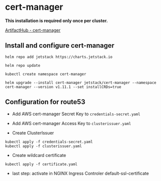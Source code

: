 # cert-manager

**This installation is required only once per cluster.**

[ArtifactHub - cert-manager](https://artifacthub.io/packages/helm/cert-manager/cert-manager)

## Install and configure cert-manager

```shell
helm repo add jetstack https://charts.jetstack.io
```

```shell
helm repo update
```

```shell
kubectl create namespace cert-manager
```

```shell
helm upgrade --install cert-manager jetstack/cert-manager --namespace cert-manager --version v1.11.1 --set installCRDs=true
```

## Configuration for route53

* Add AWS cert-manager Secret Key to `credentials-secret.yaml`
* Add AWS cert-manager Access Key to `clusterissuer.yaml`

* Create ClusterIssuer

```shell
kubectl apply -f credentials-secret.yaml
kubectl apply -f clusterissuer.yaml
```

* Create wildcard certificate

```shell
kubectl apply -f certificate.yaml
```

* last step: activate in NGINX Ingress Controler default-ssl-certificate
